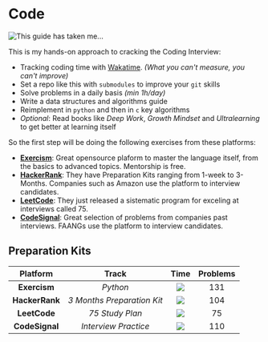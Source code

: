 # Code
![This guide has taken me...](https://wakatime.com/badge/user/5272a810-7eca-46d6-ae5c-e0a33012c5d9/project/6a92e5e4-26fc-4de4-ac7a-cd942966f299.svg?style=for-the-badge)


This is my hands-on approach to cracking the Coding Interview: 

- Tracking coding time with [Wakatime](https://wakatime.com/). *(What you can't measure, you can't improve)*
- Set a repo like this with `submodules` to improve your `git` skills
- Solve problems in a daily basis *(min 1h/day)*
- Write a data structures and algorithms guide
- Reimplement in `python` and then in `c` key algorithms
- *Optional*: Read books like *Deep Work*, *Growth Mindset* and *Ultralearning* to get better at learning itself

So the first step will be doing the following exercises from these platforms:

- [**Exercism**](https://exercism.io/languages/python): Great opensource plaform to master the language itself, from the basics to advanced topics. Mentorship is free.
- [**HackerRank**](https://www.hackerrank.com/interview/preparation-kits/): They have Preparation Kits ranging from 1-week to 3-Months. Companies such as Amazon use the platform to interview candidates.
- [**LeetCode**](https://leetcode.com/study-plan/leetcode-75/): They just released a sistematic program for exceling at interviews called 75.
- [**CodeSignal**](https://app.codesignal.com/interview-practice): Great selection of problems from companies past interviews. FAANGs use the platform to interview candidates.

## Preparation Kits


|    Platform    |           Track            |     Time     | Problems |
| :------------: | :------------------------: | :----------: | :------: |
|  **Exercism**  |          *Python*          | [![][e]][e1] |   131    |
| **HackerRank** | *3 Months Preparation Kit* | [![][h]][h1] |   104    |
|  **LeetCode**  |      *75 Study Plan*       | [![][l]][l1] |    75    |
| **CodeSignal** |    *Interview Practice*    | [![][c]][c1] |   110    |


[c]: https://wakatime.com/badge/user/5272a810-7eca-46d6-ae5c-e0a33012c5d9/project/42542304-ee4a-4bf7-a5d9-783333f3cbda.svg?style=social
[e]: https://wakatime.com/badge/user/5272a810-7eca-46d6-ae5c-e0a33012c5d9/project/9bc574bc-7d9b-47c6-8e77-2d94ee18d615.svg?style=social
[h]: https://wakatime.com/badge/user/5272a810-7eca-46d6-ae5c-e0a33012c5d9/project/ae7c93eb-6e19-4f02-afae-150fa66e35b9.svg?style=social
[l]: https://wakatime.com/badge/user/5272a810-7eca-46d6-ae5c-e0a33012c5d9/project/b6b62006-5e0a-41d5-aae4-0b0ac259893d.svg?style=social

[c1]: https://app.codesignal.com/interview-practice
[e1]: https://exercism.org/tracks/python
[h1]: https://www.hackerrank.com/interview/preparation-kits/three-month-preparation-kit/three-month-week-one/challenges
[l1]: https://leetcode.com/study-plan/leetcode-75/?progress=z4ltm72